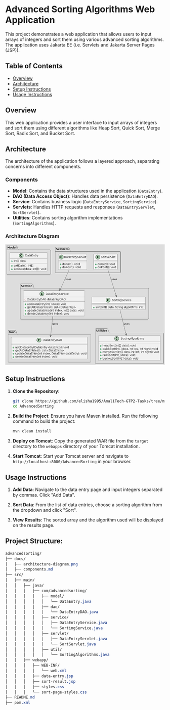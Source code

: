 # Advanced Sorting Algorithms Web Application

This project demonstrates a web application that allows users to input arrays of integers and sort them using various advanced sorting algorithms. The application uses Jakarta EE (i.e. Servlets and Jakarta Server Pages (JSP)).

## Table of Contents

- [Overview](#overview)
- [Architecture](#architecture)
- [Setup Instructions](#setup-instructions)
- [Usage Instructions](#usage-instructions)


## Overview

This web application provides a user interface to input arrays of integers and sort them using different algorithms like Heap Sort, Quick Sort, Merge Sort, Radix Sort, and Bucket Sort.

## Architecture

The architecture of the application follows a layered approach, separating concerns into different components.

### Components

- **Model**: Contains the data structures used in the application (`DataEntry`).
- **DAO (Data Access Object)**: Handles data persistence (`DataEntryDAO`).
- **Service**: Contains business logic (`DataEntryService`, `SortingService`).
- **Servlets**: Handles HTTP requests and responses (`DataEntryServlet`, `SortServlet`).
- **Utilities**: Contains sorting algorithm implementations (`SortingAlgorithms`).

### Architecture Diagram
![Architecture Diagram](./architecture-diagram.png)

## Setup Instructions

1. **Clone the Repository**:
    ```bash
    git clone https://github.com/elisha1995/AmaliTech-GTP2-Tasks/tree/main/AdvancedSorting
    cd AdvancedSorting
    ```

2. **Build the Project**:
   Ensure you have Maven installed. Run the following command to build the project:
    ```bash
    mvn clean install
    ```

3. **Deploy on Tomcat**:
   Copy the generated WAR file from the `target` directory to the `webapps` directory of your Tomcat installation.

4. **Start Tomcat**:
   Start your Tomcat server and navigate to `http://localhost:8080/AdvancedSorting` in your browser.

## Usage Instructions

1. **Add Data**:
   Navigate to the data entry page and input integers separated by commas. Click "Add Data".

2. **Sort Data**:
   From the list of data entries, choose a sorting algorithm from the dropdown and click "Sort".

3. **View Results**:
   The sorted array and the algorithm used will be displayed on the results page.

## Project Structure:
```css
advancedsorting/
├── docs/
│   ├── architecture-diagram.png
│   ├── components.md
├── src/
│   ├── main/
│   │   ├── java/
│   │   │   ├── com/advancedsorting/
│   │   │   │   ├── model/
│   │   │   │   │   └── DataEntry.java
│   │   │   │   ├── dao/
│   │   │   │   │   └── DataEntryDAO.java
│   │   │   │   ├── service/
│   │   │   │   │   ├── DataEntryService.java
│   │   │   │   │   └── SortingService.java
│   │   │   │   ├── servlet/
│   │   │   │   │   ├── DataEntryServlet.java
│   │   │   │   │   └── SortServlet.java
│   │   │   │   ├── util/
│   │   │   │   │   └── SortingAlgorithms.java
│   │   ├── webapp/
│   │   │   ├── WEB-INF/
│   │   │   │   └── web.xml
│   │   │   ├── data-entry.jsp
│   │   │   ├── sort-result.jsp
│   │   │   ├── styles.css
│   │   │   └── sort-page-styles.css
├── README.md
├── pom.xml
```

